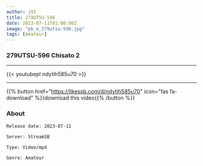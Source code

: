 ```yaml
---
author: j91
title: 279UTSU-596
date: 2023-07-11T01:00:00Z
image: "pb_e_279utsu-596.jpg"
tags: [Amateur]
---
```


### 279UTSU-596 Chisato 2
___

{{< youtubepl ndytih585u70 >}}
___

{{% button href="https://likessb.com/d/ndytih585u70" icon="fas fa-download" %}}download this video{{% /button %}}
### About

`Release date: 2023-07-11`

`Server: StreamSB`

`Type: Video/mp4`

`Genre:	Amateur`
